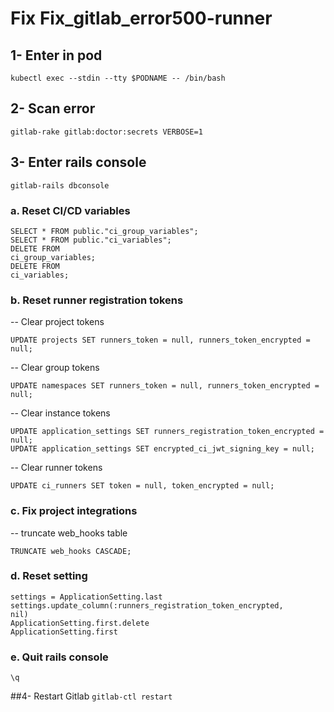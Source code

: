 # Fix Fix_gitlab_error500-runner
## 1- Enter in pod
<code>kubectl exec --stdin --tty $PODNAME -- /bin/bash</code>

## 2- Scan error
<code>gitlab-rake gitlab:doctor:secrets VERBOSE=1</code>

## 3- Enter rails console
<code>gitlab-rails dbconsole</code>
### a. Reset CI/CD variables
<code>SELECT * FROM public."ci_group_variables";</code><br/>
<code>SELECT * FROM public."ci_variables";</code><br/>
<code>DELETE FROM ci_group_variables;</code><br/>
<code>DELETE FROM ci_variables;</code>
    
### b. Reset runner registration tokens
<p>-- Clear project tokens</p>
<code>UPDATE projects SET runners_token = null, runners_token_encrypted = null;</code>
<p>-- Clear group tokens</p>
<code>UPDATE namespaces SET runners_token = null, runners_token_encrypted = null;</code>
<p>-- Clear instance tokens</p>
<code>UPDATE application_settings SET runners_registration_token_encrypted = null;</code><br/>
<code>UPDATE application_settings SET encrypted_ci_jwt_signing_key = null;</code>
<p>-- Clear runner tokens</p>
<code>UPDATE ci_runners SET token = null, token_encrypted = null;</code>
    
### c. Fix project integrations
<p>-- truncate web_hooks table</p>
<code>TRUNCATE web_hooks CASCADE;</code>

### d. Reset setting
<code>settings = ApplicationSetting.last</code><br/>
<code>settings.update_column(:runners_registration_token_encrypted, nil)</code><br/>
<code>ApplicationSetting.first.delete</code><br/>
<code>ApplicationSetting.first</code>

### e. Quit rails console
<code>\q</code>

##4- Restart Gitlab
<code>gitlab-ctl restart</code>
